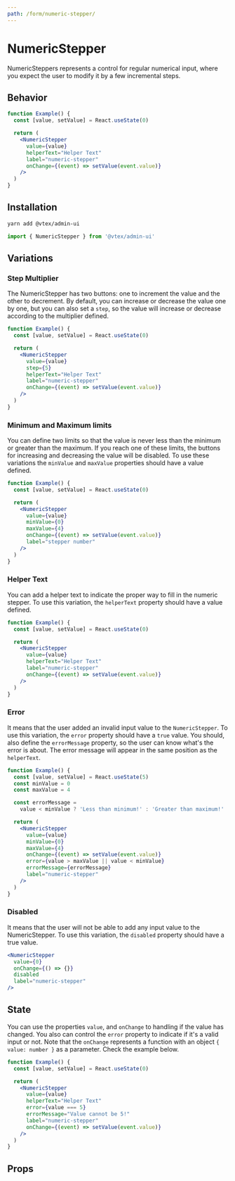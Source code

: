 ```yaml
---
path: /form/numeric-stepper/
---
```


# NumericStepper

NumericSteppers represents a control for regular numerical input, where you expect the user to modify it by a few incremental steps.

## Behavior

```jsx
function Example() {
  const [value, setValue] = React.useState(0)

  return (
    <NumericStepper
      value={value}
      helperText="Helper Text"
      label="numeric-stepper"
      onChange={(event) => setValue(event.value)}
    />
  )
}
```

## Installation

```sh isStatic
yarn add @vtex/admin-ui
```

```jsx isStatic
import { NumericStepper } from '@vtex/admin-ui'
```

## Variations

### Step Multiplier

The NumericStepper has two buttons: one to increment the value and the other to decrement. By default, you can increase or decrease the value one by one, but you can also set a `step`, so the value will increase or decrease according to the multiplier defined.

```jsx
function Example() {
  const [value, setValue] = React.useState(0)

  return (
    <NumericStepper
      value={value}
      step={5}
      helperText="Helper Text"
      label="numeric-stepper"
      onChange={(event) => setValue(event.value)}
    />
  )
}
```

### Minimum and Maximum limits

You can define two limits so that the value is never less than the minimum or greater than the maximum. If you reach one of these limits, the buttons for increasing and decreasing the value will be disabled. To use these variations the `minValue` and `maxValue` properties should have a value defined.

```jsx
function Example() {
  const [value, setValue] = React.useState(0)

  return (
    <NumericStepper
      value={value}
      minValue={0}
      maxValue={4}
      onChange={(event) => setValue(event.value)}
      label="stepper number"
    />
  )
}
```

### Helper Text

You can add a helper text to indicate the proper way to fill in the numeric stepper. To use this variation, the `helperText` property should have a value defined.

```jsx
function Example() {
  const [value, setValue] = React.useState(0)

  return (
    <NumericStepper
      value={value}
      helperText="Helper Text"
      label="numeric-stepper"
      onChange={(event) => setValue(event.value)}
    />
  )
}
```

### Error

It means that the user added an invalid input value to the `NumericStepper`. To use this variation, the `error` property should have a `true` value. You should, also define the `errorMessage` property, so the user can know what's the error is about. The error message will appear in the same position as the `helperText`.

```jsx
function Example() {
  const [value, setValue] = React.useState(5)
  const minValue = 0
  const maxValue = 4

  const errorMessage =
    value < minValue ? 'Less than minimum!' : 'Greater than maximum!'

  return (
    <NumericStepper
      value={value}
      minValue={0}
      maxValue={4}
      onChange={(event) => setValue(event.value)}
      error={value > maxValue || value < minValue}
      errorMessage={errorMessage}
      label="numeric-stepper"
    />
  )
}
```

### Disabled

It means that the user will not be able to add any input value to the NumericStepper. To use this variation, the `disabled` property should have a true value.

```jsx
<NumericStepper
  value={0}
  onChange={() => {}}
  disabled
  label="numeric-stepper"
/>
```

## State

You can use the properties `value`, and `onChange` to handling if the value has changed. You also can control the `error` property to indicate if it's a valid input or not. Note that the `onChange` represents a function with an object `{ value: number }` as a parameter. Check the example below.

```jsx
function Example() {
  const [value, setValue] = React.useState(0)

  return (
    <NumericStepper
      value={value}
      helperText="Helper Text"
      error={value === 5}
      errorMessage="Value cannot be 5!"
      label="numeric-stepper"
      onChange={(event) => setValue(event.value)}
    />
  )
}
```

## Props

<proptypes heading="NumericStepper" component="NumericStepper" />
